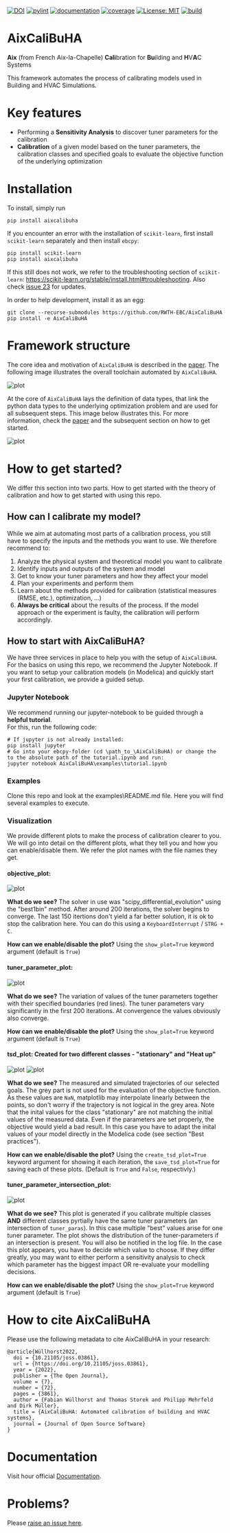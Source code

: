 [![DOI](https://joss.theoj.org/papers/10.21105/joss.03861/status.svg)](https://doi.org/10.21105/joss.03861)
[![pylint](https://ebc.pages.rwth-aachen.de/EBC_all/github_ci/AixCaliBuHA/master/pylint/pylint.svg)](https://ebc.pages.rwth-aachen.de/EBC_all/github_ci/AixCaliBuHA/master/pylint/pylint.html)
[![documentation](https://ebc.pages.rwth-aachen.de/EBC_all/github_ci/AixCaliBuHA/master/docs/doc.svg)](https://ebc.pages.rwth-aachen.de/EBC_all/github_ci/AixCaliBuHA/master/docs/index.html)
[![coverage](https://ebc.pages.rwth-aachen.de/EBC_all/github_ci/AixCaliBuHA/master/coverage/badge.svg)](https://ebc.pages.rwth-aachen.de/EBC_all/github_ci/AixCaliBuHA/master/coverage)
[![License: MIT](https://img.shields.io/badge/License-MIT-yellow.svg)](https://opensource.org/licenses/MIT)
[![build](https://ebc.pages.rwth-aachen.de/EBC_all/github_ci/AixCaliBuHA/master/build/build.svg)](https://ebc.pages.rwth-aachen.de/EBC_all/github_ci/AixCaliBuHA/master/build/build.svg)

# AixCaliBuHA

**Aix** (from French Aix-la-Chapelle) 
**Cali**bration for **Bu**ilding and **H**V**A**C Systems

This framework automates the process of calibrating models used in Building
and HVAC Simulations.

# Key features
- Performing a **Sensitivity Analysis** to discover tuner parameters for the calibration
- **Calibration** of a given model based on the tuner parameters, the calibration classes and specified goals to evaluate the objective function of the underlying optimization

# Installation

To install, simply run
```
pip install aixcalibuha
```

If you encounter an error with the installation of `scikit-learn`, first install `scikit-learn` separately and then install `ebcpy`:

```
pip install scikit-learn
pip install aixcalibuha
```

If this still does not work, we refer to the troubleshooting section of `scikit-learn`: https://scikit-learn.org/stable/install.html#troubleshooting. Also check [issue 23](https://github.com/RWTH-EBC/ebcpy/issues/23) for updates.

In order to help development, install it as an egg:

```
git clone --recurse-submodules https://github.com/RWTH-EBC/AixCaliBuHA
pip install -e AixCaliBuHA
```

# Framework structure

The core idea and motivation of `AixCaliBuHA` is described in the [paper](https://joss.theoj.org/papers/10.21105/joss.03861).
The following image illustrates the overall toolchain automated by `AixCaliBuHA`.

![plot](docs/img/paper_fig_1.png)


At the core of `AixCaliBuHA` lays the definition of data types, that link the python data types to the underlying optimization problem and are used for all subsequent steps.
This image below illustrates this. For more information, check the [paper](paper.md) and the subsequent section on how to get started.

![plot](docs/img/paper_fig_2.png)


# How to get started?
We differ this section into two parts. How to get started with the theory of calibration and how to get started with using this repo.

## How can I calibrate my model?
While we aim at automating most parts of a calibration process, you still have to specify the inputs and the methods you want to use.
We therefore recommend to:
1. Analyze the physical system and theoretical model you want to calibrate
2. Identify inputs and outputs of the system and model
3. Get to know your tuner parameters and how they affect your model
4. Plan your experiments and perform them
5. Learn about the methods provided for calibration (statistical measures (RMSE, etc.), optimization, ...)
6. **Always be critical** about the results of the process. If the model approach or the experiment is faulty, the calibration will perform accordingly. 

## How to start with AixCaliBuHA?
We have three services in place to help you with the setup of `AixCaliBuHA`. For the basics on using this repo, we recommend the Jupyter Notebook.
If you want to setup your calibration models (in Modelica) and quickly start your first calibration, we provide a guided setup.

### Jupyter Notebook
We recommend running our jupyter-notebook to be guided through a **helpful tutorial**.  
For this, run the following code:
```
# If jupyter is not already installed:
pip install jupyter
# Go into your ebcpy-folder (cd \path_to_\AixCaliBuHA) or change the to the absolute path of the tutorial.ipynb and run:
jupyter notebook AixCaliBuHA\examples\tutorial.ipynb
```

### Examples
Clone this repo and look at the examples\README.md file.
Here you will find several examples to execute.

### Visualization

We provide different plots to make the process of calibration clearer to you. We will go into detail on the different plots, what they tell you and how you can enable/disable them. We refer the plot names with the file names they get.

#### objective_plot:

![plot](tutorial/tutorial/objective_plot.svg)

**What do we see?** The solver in use was "scipy_differential_evolution" using the "best1bin" method. After around 200 iterations, the solver begins to converge. The last 150 itertions don't yield a far better solution, it is ok to stop the calibration here. You can do this using a `KeyboardInterrupt` / `STRG + C`.

**How can we enable/disable the plot?** Using the `show_plot=True` keyword argument (default is `True`)

#### tuner_parameter_plot:
![plot](tutorial/tutorial/tuner_parameter_plot.svg)

**What do we see?** The variation of values of the tuner parameters together with their specified boundaries (red lines). The tuner parameters vary significantly in the first 200 iterations. At convergence the values obviously also converge.

**How can we enable/disable the plot?** Using the `show_plot=True` keyword argument (default is `True`)

#### tsd_plot: Created for two different classes - "stationary" and "Heat up"
![plot](tutorial/tutorial/tsd_plot_heat_up.svg)
![plot](tutorial/tutorial/tsd_plot_stationary.svg)


**What do we see?** The measured and simulated trajectories of our selected goals. The grey part is not used for the evaluation of the objective function. As these values are `NaN`, matplotlib may interpolate linearly between the points, so don't worry if the trajectory is not logical in the grey area. Note that the inital values for the class "stationary" are not matching the initial values of the measured data. Even if the parameters are set properly, the objective would yield a bad result. In this case you have to adapt the inital values of your model directly in the Modelica code (see section "Best practices").

**How can we enable/disable the plot?** Using the `create_tsd_plot=True` keyword argument for showing it each iteration, the  `save_tsd_plot=True` for saving each of these plots. (Default is `True` and `False`, respectivly.)


#### tuner_parameter_intersection_plot:
![plot](tutorial/tutorial/tuner_parameter_intersection_plot.svg)

**What do we see?** This plot is generated if you calibrate multiple classes **AND** different classes pyrtially have the same tuner parameters (an intersection of `tuner_paras`). In this case multiple "best" values arise for one tuner parameter. The plot shows the distribution of the tuner-parameters if an intersection is present. You will also be notified in the log file. In the case this plot appears, you have to decide which value to choose. If they differ greatly, you may want to either perform a sensitivity analysis to check which parameter has the biggest impact OR re-evaluate your modelling decisions. 

**How can we enable/disable the plot?** Using the `show_plot=True` keyword argument (default is `True`)

# How to cite AixCaliBuHA

Please use the following metadata to cite AixCaliBuHA in your research:

```
@article{Wüllhorst2022,
  doi = {10.21105/joss.03861},
  url = {https://doi.org/10.21105/joss.03861},
  year = {2022},
  publisher = {The Open Journal},
  volume = {7},
  number = {72},
  pages = {3861},
  author = {Fabian Wüllhorst and Thomas Storek and Philipp Mehrfeld and Dirk Müller},
  title = {AixCaliBuHA: Automated calibration of building and HVAC systems},
  journal = {Journal of Open Source Software}
}
```

# Documentation
Visit hour official [Documentation](https://ebc.pages.rwth-aachen.de/EBC_all/github_ci/AixCaliBuHA/master/docs).

# Problems?
Please [raise an issue here](https://github.com/RWTH-EBC/AixCaliBuHA/issues/new).
